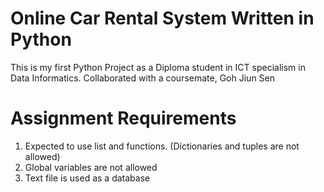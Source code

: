 # Online Car Rental System Written in Python
This is my first Python Project as a Diploma student in ICT specialism in Data Informatics.
Collaborated with a coursemate, Goh Jiun Sen

# Assignment Requirements 
1. Expected to use list and functions. (Dictionaries and tuples are not allowed)
2. Global variables are not allowed
3. Text file is used as a database
